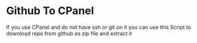 # Github To CPanel

If you use CPanel and do not have ssh or git on it you can use this Script to download repo from github as zip file and extract it

